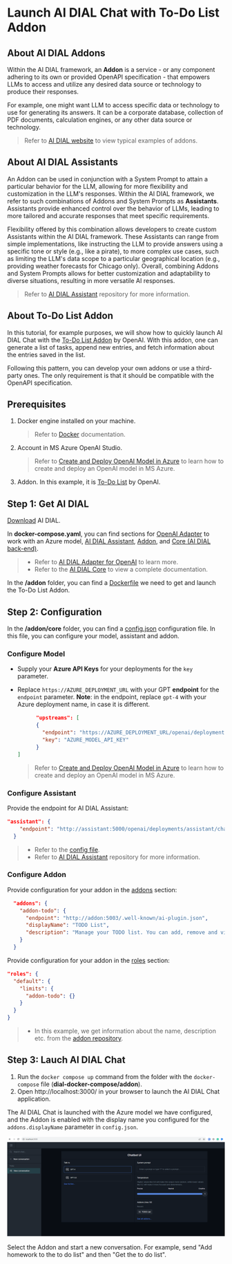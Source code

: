 # Launch AI DIAL Chat with To-Do List Addon

## About AI DIAL Addons

Within the AI DIAL framework, an **Addon** is a service - or any component adhering to its own or provided OpenAPI specification - that empowers LLMs to access and utilize any desired data source or technology to produce their responses.

For example, one might want LLM to access specific data or technology to use for generating its answers. It can be a corporate database, collection of PDF documents, calculation engines, or any other data source or technology. 

> Refer to [AI DIAL website](https://epam-rail.com/extension-framework) to view typical examples of addons.

## About AI DIAL Assistants

An Addon can be used in conjunction with a System Prompt to attain a particular behavior for the LLM, allowing for more flexibility and customization in the LLM's responses. Within the AI DIAL framework, we refer to such combinations of Addons and System Prompts as **Assistants**.
Assistants provide enhanced control over the behavior of LLMs, leading to more tailored and accurate responses that meet specific requirements. 

Flexibility offered by this combination allows developers to create custom Assistants within the AI DIAL framework. These Assistants can range from simple implementations, like instructing the LLM to provide answers using a specific tone or style (e.g., like a pirate), to more complex use cases, such as limiting the LLM's data scope to a particular geographical location (e.g., providing weather forecasts for Chicago only). Overall, combining Addons and System Prompts allows for better customization and adaptability to diverse situations, resulting in more versatile AI responses.

> Refer to [AI DIAL Assistant](https://github.com/epam/ai-dial-assistant) repository for more information. 

## About To-Do List Addon

In this tutorial, for example purposes, we will show how to quickly launch AI DIAL Chat with the [To-Do List Addon](https://github.com/openai/plugins-quickstart/) by OpenAI. With this addon, one can generate a list of tasks, append new entries, and fetch information about the entries saved in the list.

Following this pattern, you can develop your own addons or use a third-party ones. The only requirement is that it should be compatible with the OpenAPI specification. 

## Prerequisites

1. Docker engine installed on your machine.
    > Refer to [Docker](https://docs.docker.com/desktop/) documentation.

2. Account in MS Azure OpenAI Studio.
    > Refer to [Create and Deploy OpenAI Model in Azure](./Deployment/Azure%20Model%20Deployment.md) to learn how to create and deploy an OpenAI model in MS Azure.

3. Addon. In this example, it is [To-Do List](https://github.com/openai/plugins-quickstart/) by OpenAI. 

## Step 1: Get AI DIAL

[Download](https://github.com/epam/ai-dial/tree/main/docs/dial-docker-compose/addon/) AI DIAL.

In **docker-compose.yaml**, you can find sections for [OpenAI Adapter](https://github.com/epam/ai-dial/tree/main/docs/dial-docker-compose/addon/docker-compose.yml#L18) to work with an Azure model, [AI DIAL Assistant](https://github.com/epam/ai-dial/tree/main/docs/dial-docker-compose/addon/docker-compose.yml#L22), [Addon](https://github.com/epam/ai-dial/tree/main/docs/dial-docker-compose/addon/docker-compose.yml#L27), and [Core (AI DIAL back-end)](https://github.com/epam/ai-dial/tree/main/docs/dial-docker-compose/addon/docker-compose.yml#L29).

> * Refer to [AI DIAL Adapter for OpenAI](https://github.com/epam/ai-dial-adapter-openai) to learn more.
> * Refer to the [AI DIAL Core](https://github.com/epam/ai-dial-core) to view a complete documentation.

In the **/addon** folder, you can find a [Dockerfile](https://github.com/epam/ai-dial/tree/main/docs/dial-docker-compose/addon/addon/Dockerfile) we need to get and launch the To-Do List Addon. 

## Step 2: Configuration

In the **/addon/core** folder, you can find a [config.json](https://github.com/epam/ai-dial/tree/main/docs/dial-docker-compose/addon/core/config.json) configuration file. In this file, you can configure your model, assistant and addon.

### Configure Model

* Supply your **Azure API Keys** for your deployments for the `key` parameter.
* Replace `https://AZURE_DEPLOYMENT_URL` with your GPT **endpoint** for the `endpoint` parameter. **Note**: in the endpoint, replace `gpt-4` with your Azure deployment name, in case it is different.

  ```json
        "upstreams": [
        {
          "endpoint": "https://AZURE_DEPLOYMENT_URL/openai/deployments/gpt-4/chat/completions",
          "key": "AZURE_MODEL_API_KEY"
        }
  ]
  ```

    > Refer to [Create and Deploy OpenAI Model in Azure](./Deployment/Azure%20Model%20Deployment.md) to learn how to create and deploy an OpenAI model in MS Azure.

### Configure Assistant

Provide the endpoint for AI DIAL Assistant: 

```json
"assistant": {
    "endpoint": "http://assistant:5000/openai/deployments/assistant/chat/completions"
  }
```

> * Refer to the [config file](https://github.com/epam/ai-dial/tree/main/docs/dial-docker-compose/addon/core/config.json#L18). 
> * Refer to [AI DIAL Assistant](https://github.com/epam/ai-dial-assistant) repository for more information. 

### Configure Addon

Provide configuration for your addon in the [addons](https://github.com/epam/ai-dial/tree/main/docs/dial-docker-compose/addon/core/config.json#L11) section: 

```json
  "addons": {
    "addon-todo": {
      "endpoint": "http://addon:5003/.well-known/ai-plugin.json",
      "displayName": "TODO List",
      "description": "Manage your TODO list. You can add, remove and view your TODOs."
    }
  }
```

Provide configuration for your addon in the [roles](https://github.com/epam/ai-dial/tree/main/docs/dial-docker-compose/addon/core/config.json#L49) section: 

```json
"roles": {
  "default": {
    "limits": {
      "addon-todo": {}
    }
  }
}
```

> * In this example, we get information about the name, description etc. from the [addon repository](https://github.com/openai/plugins-quickstart/blob/main/.well-known/ai-plugin.json). 

## Step 3: Lauch AI DIAL Chat

1. Run the `docker compose up` command from the folder with the `docker-compose` file (**dial-docker-compose/addon**).
2. Open http://localhost:3000/ in your browser to launch the AI DIAL Chat application.

The AI DIAL Chat is launched with the Azure model we have configured, and the Addon is enabled with the display name you configured for the `addons.displayName` parameter in `config.json`. 

![](/docs/img/addon.png)

Select the Addon and start a new conversation. For example, send "Add homework to the to do list" and then "Get the to do list".
